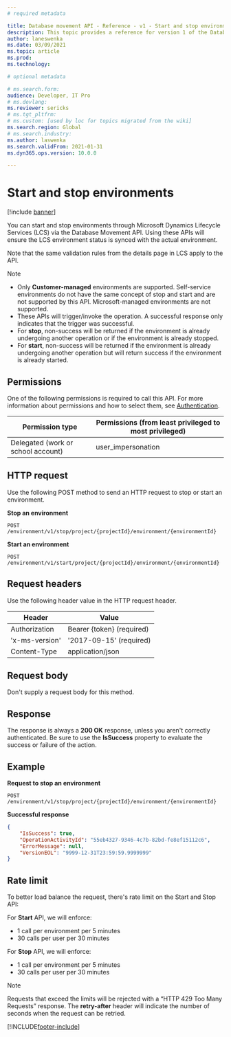 ```yaml
---
# required metadata

title: Database movement API - Reference - v1 - Start and stop environments 
description: This topic provides a reference for version 1 of the Database Movement API.
author: laneswenka
ms.date: 03/09/2021
ms.topic: article
ms.prod: 
ms.technology: 

# optional metadata

# ms.search.form: 
audience: Developer, IT Pro
# ms.devlang: 
ms.reviewer: sericks
# ms.tgt_pltfrm: 
# ms.custom: [used by loc for topics migrated from the wiki]
ms.search.region: Global
# ms.search.industry: 
ms.author: laswenka
ms.search.validFrom: 2021-01-31
ms.dyn365.ops.version: 10.0.0

---
```


# Start and stop environments

[!include [banner](../../../includes/banner.md)]

You can start and stop environments through Microsoft Dynamics Lifecycle Services (LCS) via the Database Movement API. Using these APIs will ensure the LCS environment status is synced with the actual environment. 

Note that the same validation rules from the details page in LCS apply to the API.

> [!NOTE]
> - Only **Customer-managed** environments are supported. Self-service environments do not have the same concept of stop and start and are not supported by this API. Microsoft-managed environments are not supported.
> - These APIs will trigger/invoke the operation. A successful response only indicates that the trigger was successful.
> - For **stop**, non-success will be returned if the environment is already undergoing another operation or if the environment is already stopped.
> - For **start**, non-success will be returned if the environment is already undergoing another operation but will return success if the environment is already started.


## Permissions

One of the following permissions is required to call this API. For more information about permissions and how to select them, see [Authentication](../dbmovement-api-authentication.md).

| Permission type                    | Permissions (from least privileged to most privileged) |
|------------------------------------|--------------------------------------------------------|
| Delegated (work or school account) | user\_impersonation                                    |

## HTTP request

Use the following POST method to send an HTTP request to stop or start an environment. 

**Stop an environment**
<!-- { "blockType": "ignored" } -->
```http
POST /environment/v1/stop/project/{projectId}/environment/{environmentId}
```
**Start an environment**
```http
POST /environment/v1/start/project/{projectId}/environment/{environmentId}
```

## Request headers

Use the following header value in the HTTP request header. 

| Header         | Value                     |
|----------------|---------------------------|
| Authorization  | Bearer {token} (required) |
| 'x-ms-version' | '2017-09-15' (required)   |
| Content-Type   | application/json          |

## Request body

Don't supply a request body for this method.

## Response

The response is always a **200 OK** response, unless you aren't correctly authenticated. Be sure to use the **IsSuccess** property to evaluate the success or failure of the action.

## Example

**Request to stop an environment**
```http
POST /environment/v1/stop/project/{projectId}/environment/{environmentId}
```

**Successful response**
```json
{
    "IsSuccess": true,
    "OperationActivityId": "55eb4327-9346-4c7b-82bd-fe8ef15112c6",
    "ErrorMessage": null,
    "VersionEOL": "9999-12-31T23:59:59.9999999"
}
```
## Rate limit

To better load balance the request, there's rate limit on the Start and Stop API: 

For **Start** API, we will enforce:

 * 1 call per environment per 5 minutes
 * 30 calls per user per 30 minutes
                
For **Stop** API, we will enforce:

 * 1 call per environment per 5 minutes
 * 30 calls per user per 30 minutes

> [!NOTE]
> 
> Requests that exceed the limits will be rejected with a “HTTP 429 Too Many Requests” response. The **retry-after** header will indicate the number of seconds when the request can be retried.


[!INCLUDE[footer-include](../../../../../includes/footer-banner.md)]
